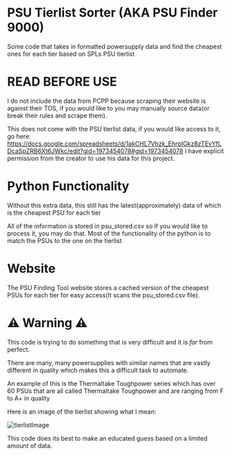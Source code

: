 # PSU Tierlist Sorter (AKA PSU Finder 9000)
Some code that takes in formatted powersupply data and find the cheapest ones for each tier based on SPLs PSU tierlist


# READ BEFORE USE
I do not include the data from PCPP because scraping their website is against their TOS, if you would like to you may manually source data(or break their rules and scrape them).

This does not come with the PSU tierlist data, if you would like access to it, go here: https://docs.google.com/spreadsheets/d/1akCHL7Vhzk_EhrpIGkz8zTEvYfLDcaSpZRB6Xt6JWkc/edit?gid=1973454078#gid=1973454078
I have explicit permission from the creator to use his data for this project.


# Python Functionality
Without this extra data, this still has the latest(approximately) data of which is the cheapest PSU for each tier

All of the information is stored in psu_stored.csv so if you would like to process it, you may do that. Most of the functionality of the python is to match the PSUs to the one on the tierlist

# Website 

The PSU Finding Tool website stores a cached version of the cheapest PSUs for each tier for easy access(It scans the psu_stored.csv file).

# ⚠️ Warning ⚠️
This code is trying to do something that is very difficult and it is _far_ from perfect. 

There are many, many powersupplies with similar names that are vastly different in quality which makes this a difficult task to automate.

An example of this is the Thermaltake Toughpower series which has over 60 PSUs that are all called Thermaltake Toughpower and are ranging from F to A+ in quality

Here is an image of the tierlist showing what I mean:


![tierlistImage](https://github.com/user-attachments/assets/001303fc-d744-4aa9-b173-2a8d9ced42d5)


This code does its best to make an educated guess based on a limited amount of data.
